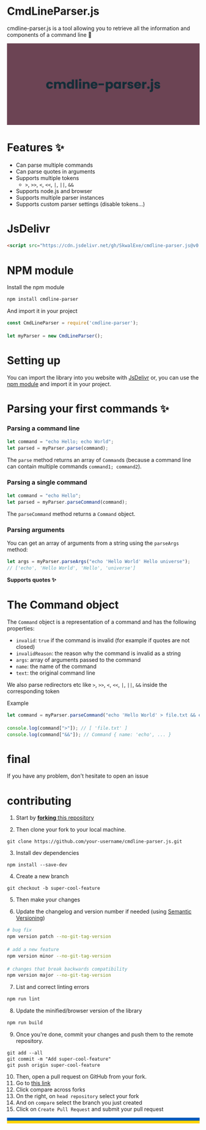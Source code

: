 # CmdLineParser.js

cmdline-parser.js is a tool allowing you to retrieve all the information and components of a command line 🐚

![](assets/banner.png)

# Features ✨

- Can parse multiple commands
- Can parse quotes in arguments
- Supports multiple tokens 
    - `>`, `>>`, `<`, `<<`, `|`, `||`, `&&`
- Supports node.js and browser
- Supports multiple parser instances
- Supports custom parser settings (disable tokens...)

# JsDelivr

```html
<script src="https://cdn.jsdelivr.net/gh/SkwalExe/cmdline-parser.js@v0.2.1/dist/cmdlineparser.min.js"></script>
```

# NPM module 

Install the npm module 

```bash
npm install cmdline-parser
```

And import it in your project 

```js
const CmdLineParser = require('cmdline-parser');

let myParser = new CmdLineParser();
```

# Setting up 

You can import the library into you website with [JsDelivr](#JsDelivr) or, you can use the [npm module](#NPM-module) and import it in your project.

# Parsing your first commands ✨

### Parsing a command line

```js
let command = "echo Hello; echo World";
let parsed = myParser.parse(command);
```

The `parse` method returns an array of `Command`s (because a command line can contain multiple commands `command1; command2`).

### Parsing a single command 

```js 
let command = "echo Hello";
let parsed = myParser.parseCommand(command);
```

The `parseCommand` method returns a `Command` object.

### Parsing arguments

You can get an array of arguments from a string using the `parseArgs` method:

```js
let args = myParser.parseArgs("echo 'Hello World' Hello universe");
// ['echo', 'Hello World', 'Hello', 'universe']
```

**Supports quotes ✨**

# The Command object

The `Command` object is a representation of a command and has the following properties:

- `invalid`: `true` if the command is invalid (for example if quotes are not closed)
- `invalidReason`: the reason why the command is invalid as a string
- `args`: array of arguments passed to the command
- `name`: the name of the command
- `text`: the original command line

We also parse redirectors etc like `>`, `>>`, `<`, `<<`, `|`, `||`, `&&` inside the corresponding token

Example 

```js
let command = myParser.parseCommand("echo 'Hello World' > file.txt && echo 'Hello universe'");

console.log(command[">"]); // [ 'file.txt' ]
console.log(command["&&"]); // Command { name: 'echo', ... }
```

# final

If you have any problem, don't hesitate to open an issue

# contributing

1. Start by [**forking** this repository](https://github.com/SkwalExe/cmdline-parser.js/fork)

2. Then clone your fork to your local machine.
  ```git
  git clone https://github.com/your-username/cmdline-parser.js.git
  ```

3. Install dev dependencies
  ```npm
  npm install --save-dev
   ```

4. Create a new branch
  ```git
  git checkout -b super-cool-feature
  ```

5. Then make your changes

6. Update the changelog and version number if needed (using [Semantic Versioning](https://semver.org)) 
  ```bash
  # bug fix
  npm version patch --no-git-tag-version

  # add a new feature 
  npm version minor --no-git-tag-version
  
  # changes that break backwards compatibility
  npm version major --no-git-tag-version
  ```

7. List and correct linting errors
  ```bash
  npm run lint
  ```

8. Update the minified/browser version of the library
  ```bash
  npm run build
  ```

9. Once you're done, commit your changes and push them to the remote repository.
  ```git
  git add --all
  git commit -m "Add super-cool-feature"
  git push origin super-cool-feature
  ```

10. Then, open a pull request on GitHub from your fork.
   1. Go to [this link](https://github.com/SkwalExe/cmdline-parser.js/compare/)
   2. Click compare across forks
   3. On the right, on `head repository` select your fork
   4. And on `compare` select the branch you just created
   5. Click on `Create Pull Request` and submit your pull request

<a href="https://github.com/SkwalExe#ukraine"><img src="https://raw.githubusercontent.com/SkwalExe/SkwalExe/main/ukraine.jpg" width="100%" height="15px" /></a>